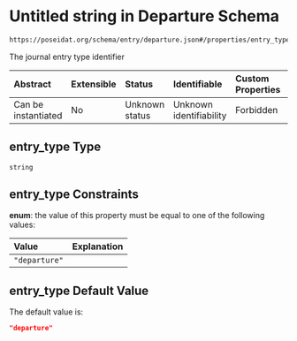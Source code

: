 # Untitled string in Departure Schema

```txt
https://poseidat.org/schema/entry/departure.json#/properties/entry_type
```

The journal entry type identifier

| Abstract            | Extensible | Status         | Identifiable            | Custom Properties | Additional Properties | Access Restrictions | Defined In                                                             |
| :------------------ | :--------- | :------------- | :---------------------- | :---------------- | :-------------------- | :------------------ | :--------------------------------------------------------------------- |
| Can be instantiated | No         | Unknown status | Unknown identifiability | Forbidden         | Allowed               | none                | [departure.json*](schemas/entry/departure.json "open original schema") |

## entry_type Type

`string`

## entry_type Constraints

**enum**: the value of this property must be equal to one of the following values:

| Value         | Explanation |
| :------------ | :---------- |
| `"departure"` |             |

## entry_type Default Value

The default value is:

```json
"departure"
```
